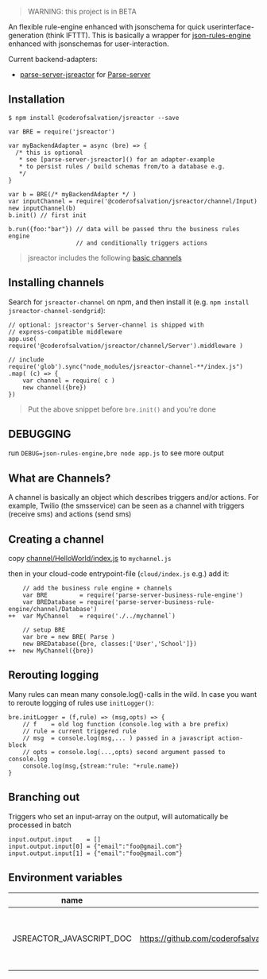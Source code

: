 > WARNING: this project is in BETA

An flexible rule-engine enhanced with jsonschema for quick userinterface-generation (think IFTTT).
This is basically a wrapper for [json-rules-engine](https://npmjs.com/package/json-rules-engine) enhanced with jsonschemas for user-interaction.

Current backend-adapters:

* [parse-server-jsreactor](https://npmjs.org/package/parse-server-jsreactor) for [Parse-server](https://npmjs.com/package/parse-server)

## Installation

    $ npm install @coderofsalvation/jsreactor --save

```
var BRE = require('jsreactor')

var myBackendAdapter = async (bre) => {
  /* this is optional
   * see [parse-server-jsreactor]() for an adapter-example
   * to persist rules / build schemas from/to a database e.g.
   */
}

var b = BRE(/* myBackendAdapter */ )
var inputChannel = require('@coderofsalvation/jsreactor/channel/Input)
new inputChannel(b)
b.init() // first init
    
b.run({foo:"bar"}) // data will be passed thru the business rules engine
                   // and conditionally triggers actions
```

> jsreactor includes the following [basic channels](channel)

## Installing channels

Search for `jsreactor-channel` on npm, and then install it (e.g. `npm install jsreactor-channel-sendgrid`):

```
// optional: jsreactor's Server-channel is shipped with 
// express-compatible middleware
app.use( require('@coderofsalvation/jsreactor/channel/Server').middleware )

// include
require('glob').sync("node_modules/jsreactor-channel-**/index.js")
.map( (c) => {
    var channel = require( c )
    new channel({bre})
})
```

> Put the above snippet before `bre.init()` and you're done

## DEBUGGING

run `DEBUG=json-rules-engine,bre node app.js` to see more output

## What are Channels?

A channel is basically an object which describes triggers and/or actions.
For example, Twilio (the smsservice) can be seen as a channel with triggers (receive sms) and actions (send sms)

## Creating a channel

copy [channel/HelloWorld/index.js](https://github.com/coderofsalvation/jsreactor/blob/master/channel/HelloWorld/index.js) to `mychannel.js`

then in your cloud-code entrypoint-file (`cloud/index.js` e.g.) add it:

```
    // add the business rule engine + channels
    var BRE         = require('parse-server-business-rule-engine')
    var BREDatabase = require('parse-server-business-rule-engine/channel/Database')
++  var MyChannel   = require('./../mychannel`)
    
    // setup BRE
    var bre = new BRE( Parse )
    new BREDatabase({bre, classes:['User','School']})
++  new MyChannel({bre})
```

## Rerouting logging

Many rules can mean many console.log()-calls in the wild.
In case you want to reroute logging of rules use `initLogger()`:

```
bre.initLogger = (f,rule) => (msg,opts) => {
    // f    = old log function (console.log with a bre prefix)
    // rule = current triggered rule
    // msg  = console.log(msg,... ) passed in a javascript action-block
    // opts = console.log(...,opts) second argument passed to console.log
    console.log(msg,{stream:"rule: "+rule.name})
}
```

## Branching out

Triggers who set an input-array on the output, will automatically be processed in batch
```
input.output.input    = []
input.output.input[0] = {"email":"foo@gmail.com"}
input.output.input[1] = {"email":"foo@gmail.com"}
```
## Environment variables

| name | default | comment | 
|-|-|-|
|JSREACTOR_JAVASCRIPT_DOC | https://github.com/coderofsalvation/jsreactor/blob/master/doc/node/javascript.md | displays link to api reference in javascript editor |
    